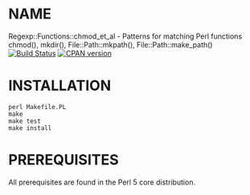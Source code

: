 # NAME

Regexp::Functions::chmod_et_al - Patterns for matching Perl functions chmod(), mkdir(), File::Path::mkpath(), File::Path::make_path()
[![Build Status](https://travis-ci.org/jkeenan/Regexp-Functions-chmod_et_al.svg?branch=master)](https://travis-ci.org/jkeenan/File-Path)
[![CPAN version](https://badge.fury.io/pl/Regexp-Functions-chmod_et_al.svg)](http://badge.fury.io/pl/File-Path)


# INSTALLATION

    perl Makefile.PL
    make
    make test
    make install

# PREREQUISITES

All prerequisites are found in the Perl 5 core distribution.

